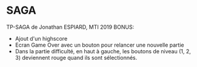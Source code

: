 # SAGA
TP-SAGA de Jonathan ESPIARD, MTI 2019
BONUS:
* Ajout d'un highscore
* Ecran Game Over avec un bouton pour relancer une nouvelle partie
* Dans la partie difficulté, en haut à gauche, les boutons de niveau (1, 2, 3) deviennent rouge quand ils sont sélectionnés.
